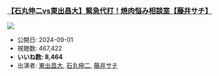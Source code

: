 ### [【石丸伸二vs東出昌大】緊急代打！焼肉悩み相談室【藤井サチ】](https://www.youtube.com/watch?v=78l8RClJPlk)
[![](https://img.youtube.com/vi/78l8RClJPlk/sddefault.jpg)](https://www.youtube.com/watch?v=78l8RClJPlk)
-   公開日: 2024-09-01
-   視聴数: 467,422
-   **いいね数: 8,464**
-   出演者: [東出昌大](/rehacq_fan/people/東出昌大 "wikilink"), [石丸伸二](/rehacq_fan/people/石丸伸二 "wikilink"), [藤井サチ](/rehacq_fan/people/藤井サチ "wikilink")
